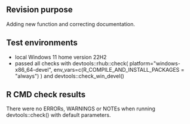 ## Revision purpose
Adding new function and correcting documentation.

## Test environments
* local Windows 11 home version 22H2
* passed all checks with devtools::rhub::check(
  platform="windows-x86_64-devel",
  env_vars=c(R_COMPILE_AND_INSTALL_PACKAGES = "always")
) and devtools::check_win_devel()

## R CMD check results
There were no ERRORs, WARNINGS or NOTEs when running devtools::check() with default parameters. 
